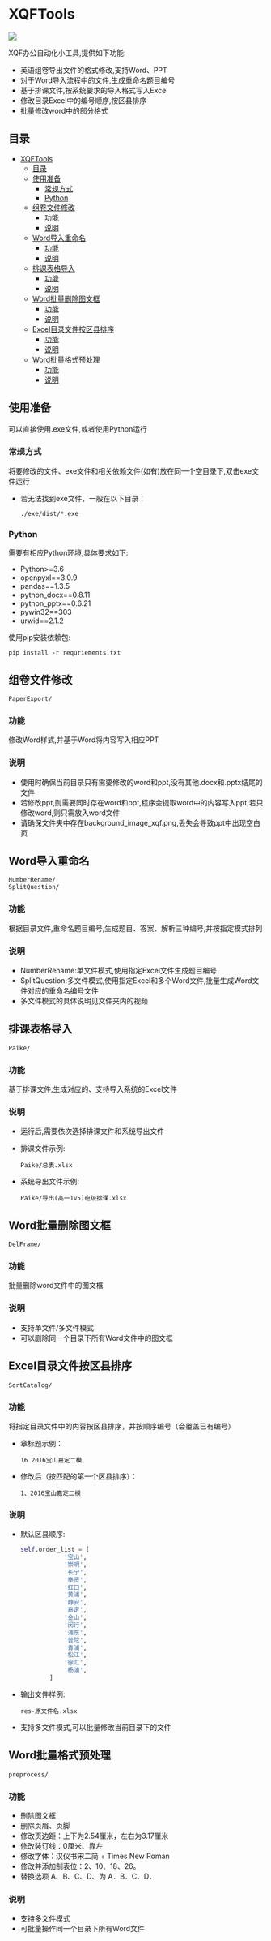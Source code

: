 # XQFTools


![](https://img.shields.io/badge/python-3.6%2B-brightgreen)

XQF办公自动化小工具,提供如下功能:

- 英语组卷导出文件的格式修改,支持Word、PPT
- 对于Word导入流程中的文件,生成重命名题目编号
- 基于排课文件,按系统要求的导入格式写入Excel
- 修改目录Excel中的编号顺序,按区县排序
- 批量修改word中的部分格式

## 目录

- [XQFTools](#xqftools)
  - [目录](#目录)
  - [使用准备](#使用准备)
    - [常规方式](#常规方式)
    - [Python](#python)
  - [组卷文件修改](#组卷文件修改)
    - [功能](#功能)
    - [说明](#说明)
  - [Word导入重命名](#word导入重命名)
    - [功能](#功能-1)
    - [说明](#说明-1)
  - [排课表格导入](#排课表格导入)
    - [功能](#功能-2)
    - [说明](#说明-2)
  - [Word批量删除图文框](#word批量删除图文框)
    - [功能](#功能-3)
    - [说明](#说明-3)
  - [Excel目录文件按区县排序](#excel目录文件按区县排序)
    - [功能](#功能-4)
    - [说明](#说明-4)
  - [Word批量格式预处理](#word批量格式预处理)
    - [功能](#功能-5)
    - [说明](#说明-5)

## 使用准备


可以直接使用.exe文件,或者使用Python运行

### 常规方式
将要修改的文件、exe文件和相关依赖文件(如有)放在同一个空目录下,双击exe文件运行
- 若无法找到exe文件，一般在以下目录：
	```
	./exe/dist/*.exe
	```

### Python
需要有相应Python环境,具体要求如下:

- Python>=3.6
- openpyxl==3.0.9
- pandas==1.3.5
- python_docx==0.8.11
- python_pptx==0.6.21
- pywin32==303
- urwid==2.1.2

使用pip安装依赖包:
```
pip install -r requriements.txt
```

## 组卷文件修改

```
PaperExport/
```

### 功能
修改Word样式,并基于Word将内容写入相应PPT

### 说明
- 使用时确保当前目录只有需要修改的word和ppt,没有其他.docx和.pptx结尾的文件
- 若修改ppt,则需要同时存在word和ppt,程序会提取word中的内容写入ppt;若只修改word,则只需放入word文件
- 请确保文件夹中存在background_image_xqf.png,丢失会导致ppt中出现空白页

## Word导入重命名

```
NumberRename/
SplitQuestion/
```

### 功能
根据目录文件,重命名题目编号,生成题目、答案、解析三种编号,并按指定模式排列

### 说明
- NumberRename:单文件模式,使用指定Excel文件生成题目编号
- SplitQuestion:多文件模式,使用指定Excel和多个Word文件,批量生成Word文件对应的重命名编号文件
- 多文件模式的具体说明见文件夹内的视频

## 排课表格导入

```
Paike/
```

### 功能
基于排课文件,生成对应的、支持导入系统的Excel文件

### 说明
- 运行后,需要依次选择排课文件和系统导出文件
- 排课文件示例:
	```
	Paike/总表.xlsx
	```

- 系统导出文件示例:
	```
	Paike/导出(高一1v5)班级排课.xlsx
	```


## Word批量删除图文框
```
DelFrame/
```

### 功能
批量删除word文件中的图文框

### 说明
- 支持单文件/多文件模式
- 可以删除同一个目录下所有Word文件中的图文框

## Excel目录文件按区县排序
```
SortCatalog/
```
### 功能
将指定目录文件中的内容按区县排序，并按顺序编号（会覆盖已有编号）
- 章标题示例：
  ```
  16 2016宝山嘉定二模
  ```
- 修改后（按匹配的第一个区县排序）：
  ```
  1、2016宝山嘉定二模
  ```

### 说明
- 默认区县顺序:
  ```python
  self.order_list = [
              '宝山',
              '崇明',
              '长宁',
              '奉贤',
              '虹口',
              '黄浦',
              '静安',
              '嘉定',
              '金山',
              '闵行',
              '浦东',
              '普陀',
              '青浦',
              '松江',
              '徐汇',
              '杨浦',
          ]
  ```
- 输出文件样例:
	```
	res-原文件名.xlsx
	```
- 支持多文件模式,可以批量修改当前目录下的文件

## Word批量格式预处理

```
preprocess/
```

### 功能
- 删除图文框
- 删除页眉、页脚
- 修改页边距：上下为2.54厘米，左右为3.17厘米
- 修改装订线：0厘米、靠左
- 修改字体：汉仪书宋二简 + Times New Roman
- 修改并添加制表位：2、10、18、26。
- 替换选项 A、B、C、D、为 A．B．C．D．

### 说明
- 支持多文件模式
- 可批量操作同一个目录下所有Word文件













